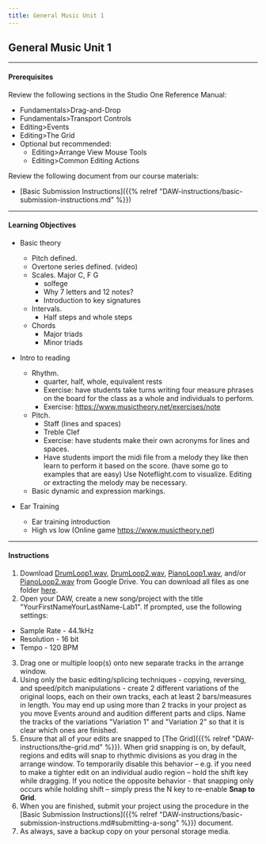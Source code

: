 ```yaml
---
title: General Music Unit 1
---
```



<!-- # General Music Unit 1 -->

## General Music Unit 1

- - -

#### Prerequisites

Review the following sections in the Studio One Reference Manual:

* Fundamentals>Drag-and-Drop
* Fundamentals>Transport Controls
* Editing>Events
* Editing>The Grid
* Optional but recommended:
  * Editing>Arrange View Mouse Tools
  * Editing>Common Editing Actions

Review the following document from our course materials:

* \[Basic Submission Instructions]({{% relref "DAW-instructions/basic-submission-instructions.md" %}})

- - -

#### Learning Objectives

* Basic theory
  * Pitch defined.
  * Overtone series defined. (video)
  * Scales. Major C, F G
    * solfege
    * Why 7 letters and 12 notes?
    * Introduction to key signatures
  * Intervals.  
    * Half steps and whole steps
  * Chords 
    * Major triads
    * Minor triads
* Intro to reading 
  * Rhythm.
    * quarter, half, whole, equivalent rests
    * Exercise: have students take turns writing four measure phrases on the board for the class as a whole and individuals to perform.
    * Exercise: https://www.musictheory.net/exercises/note
  * Pitch.
    * Staff (lines and spaces)
    * Treble Clef
    * Exercise: have students make their own acronyms for lines and spaces. 
    * Have students import the midi file from a melody they like then learn to perform it based on the score.  (have some go to examples that are easy)  Use Noteflight.com to visualize.  Editing or extracting the melody may be necessary.
  * Basic dynamic and expression markings.
* Ear Training
  * Ear training introduction
  * High vs low (Online game https://www.musictheory.net)









- - -

#### Instructions

1. Download [DrumLoop1.wav](https://drive.google.com/open?id=0BwX0PfI3Xxr6SFJZeG9Jd2h0aHc), [DrumLoop2.wav](https://drive.google.com/open?id=0BwX0PfI3Xxr6NzRocTRVQXhZTlk), [PianoLoop1.wav](https://drive.google.com/open?id=0BwX0PfI3Xxr6bGY5UGZtTm1NaUU), and/or [PianoLoop2.wav](https://drive.google.com/open?id=0BwX0PfI3Xxr6ZWJUcjZwOFVEWEE) from Google Drive. You can download all files as one folder [here](https://drive.google.com/open?id=0BwX0PfI3Xxr6UTFDLWJJXzN6Sms).
2. Open your DAW, create a new song/project with the title "YourFirstNameYourLastName-Lab1". If prompted, use the following settings:

* Sample Rate - 44.1kHz
* Resolution - 16 bit
* Tempo - 120 BPM

3. Drag one or multiple loop(s) onto new separate tracks in the arrange window.
4. Using only the basic editing/splicing techniques - copying, reversing, and speed/pitch manipulations - create 2 different variations of the original loops, each on their own tracks, each at least 2 bars/measures in length. You may end up using more than 2 tracks in your project as you move Events around and audition different parts and clips. Name the tracks of the variations "Variation 1" and "Variation 2" so that it is clear which ones are finished.
5. Ensure that all of your edits are snapped to \[The Grid]({{% relref "DAW-instructions/the-grid.md" %}}). When grid snapping is on, by default, regions and edits will snap to rhythmic divisions as you drag in the arrange window. To temporarily disable this behavior – e.g. if you need to make a tighter edit on an individual audio region – hold the shift key while dragging. If you notice the opposite behavior - that snapping only occurs while holding shift – simply press the N key to re-enable **Snap to Grid**.
6. When you are finished, submit your project using the procedure in the \[Basic Submission Instructions]({{% relref "DAW-instructions/basic-submission-instructions.md#submitting-a-song" %}}) document.
7. As always, save a backup copy on your personal storage media.
